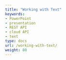 ```yaml
---
title: "Working with Text"
keywords:
- PowerPoint
- presentation
- REST API
- cloud API
- text
type: docs
url: /working-with-text/
weight: 80
---
```

